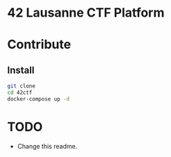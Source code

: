 # 42 Lausanne CTF Platform

# Contribute

## Install

```bash
git clone
cd 42ctf
docker-compose up -d
```

# TODO

- Change this readme.
